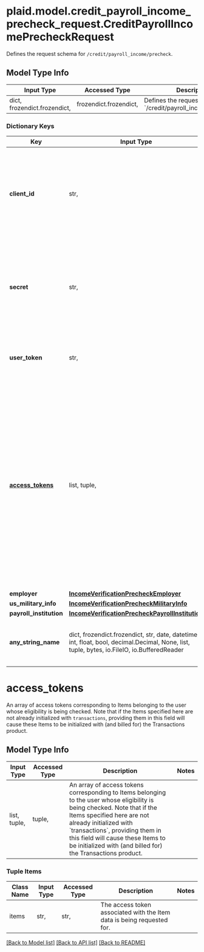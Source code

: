 # plaid.model.credit_payroll_income_precheck_request.CreditPayrollIncomePrecheckRequest

Defines the request schema for `/credit/payroll_income/precheck`.

## Model Type Info
Input Type | Accessed Type | Description | Notes
------------ | ------------- | ------------- | -------------
dict, frozendict.frozendict,  | frozendict.frozendict,  | Defines the request schema for &#x60;/credit/payroll_income/precheck&#x60;. | 

### Dictionary Keys
Key | Input Type | Accessed Type | Description | Notes
------------ | ------------- | ------------- | ------------- | -------------
**client_id** | str,  | str,  | Your Plaid API &#x60;client_id&#x60;. The &#x60;client_id&#x60; is required and may be provided either in the &#x60;PLAID-CLIENT-ID&#x60; header or as part of a request body. | [optional] 
**secret** | str,  | str,  | Your Plaid API &#x60;secret&#x60;. The &#x60;secret&#x60; is required and may be provided either in the &#x60;PLAID-SECRET&#x60; header or as part of a request body. | [optional] 
**user_token** | str,  | str,  | The user token associated with the User data is being requested for. | [optional] 
**[access_tokens](#access_tokens)** | list, tuple,  | tuple,  | An array of access tokens corresponding to Items belonging to the user whose eligibility is being checked. Note that if the Items specified here are not already initialized with &#x60;transactions&#x60;, providing them in this field will cause these Items to be initialized with (and billed for) the Transactions product. | [optional] 
**employer** | [**IncomeVerificationPrecheckEmployer**](IncomeVerificationPrecheckEmployer.md) | [**IncomeVerificationPrecheckEmployer**](IncomeVerificationPrecheckEmployer.md) |  | [optional] 
**us_military_info** | [**IncomeVerificationPrecheckMilitaryInfo**](IncomeVerificationPrecheckMilitaryInfo.md) | [**IncomeVerificationPrecheckMilitaryInfo**](IncomeVerificationPrecheckMilitaryInfo.md) |  | [optional] 
**payroll_institution** | [**IncomeVerificationPrecheckPayrollInstitution**](IncomeVerificationPrecheckPayrollInstitution.md) | [**IncomeVerificationPrecheckPayrollInstitution**](IncomeVerificationPrecheckPayrollInstitution.md) |  | [optional] 
**any_string_name** | dict, frozendict.frozendict, str, date, datetime, int, float, bool, decimal.Decimal, None, list, tuple, bytes, io.FileIO, io.BufferedReader | frozendict.frozendict, str, BoolClass, decimal.Decimal, NoneClass, tuple, bytes, FileIO | any string name can be used but the value must be the correct type | [optional]

# access_tokens

An array of access tokens corresponding to Items belonging to the user whose eligibility is being checked. Note that if the Items specified here are not already initialized with `transactions`, providing them in this field will cause these Items to be initialized with (and billed for) the Transactions product.

## Model Type Info
Input Type | Accessed Type | Description | Notes
------------ | ------------- | ------------- | -------------
list, tuple,  | tuple,  | An array of access tokens corresponding to Items belonging to the user whose eligibility is being checked. Note that if the Items specified here are not already initialized with &#x60;transactions&#x60;, providing them in this field will cause these Items to be initialized with (and billed for) the Transactions product. | 

### Tuple Items
Class Name | Input Type | Accessed Type | Description | Notes
------------- | ------------- | ------------- | ------------- | -------------
items | str,  | str,  | The access token associated with the Item data is being requested for. | 

[[Back to Model list]](../../README.md#documentation-for-models) [[Back to API list]](../../README.md#documentation-for-api-endpoints) [[Back to README]](../../README.md)

